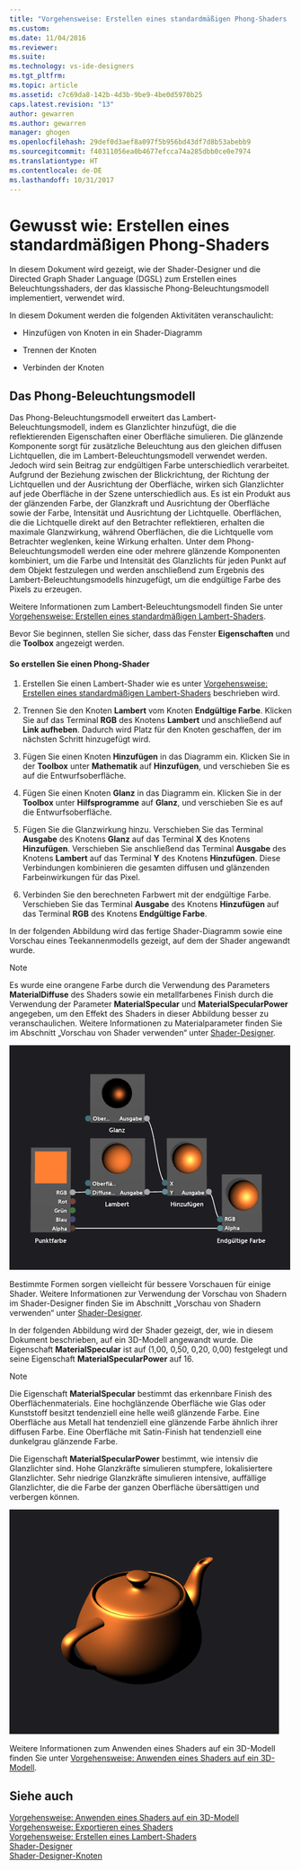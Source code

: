 ```yaml
---
title: "Vorgehensweise: Erstellen eines standardmäßigen Phong-Shaders | Microsoft-Dokumentation"
ms.custom: 
ms.date: 11/04/2016
ms.reviewer: 
ms.suite: 
ms.technology: vs-ide-designers
ms.tgt_pltfrm: 
ms.topic: article
ms.assetid: c7c69da8-142b-4d3b-9be9-4be0d5970b25
caps.latest.revision: "13"
author: gewarren
ms.author: gewarren
manager: ghogen
ms.openlocfilehash: 29def0d3aef8a097f5b956bd43df7d8b53abebb9
ms.sourcegitcommit: f40311056ea0b4677efcca74a285dbb0ce0e7974
ms.translationtype: HT
ms.contentlocale: de-DE
ms.lasthandoff: 10/31/2017
---
```

# <a name="how-to-create-a-basic-phong-shader"></a>Gewusst wie: Erstellen eines standardmäßigen Phong-Shaders
In diesem Dokument wird gezeigt, wie der Shader-Designer und die Directed Graph Shader Language (DGSL) zum Erstellen eines Beleuchtungsshaders, der das klassische Phong-Beleuchtungsmodell implementiert, verwendet wird.  
  
 In diesem Dokument werden die folgenden Aktivitäten veranschaulicht:  
  
-   Hinzufügen von Knoten in ein Shader-Diagramm  
  
-   Trennen der Knoten  
  
-   Verbinden der Knoten  
  
## <a name="the-phong-lighting-model"></a>Das Phong-Beleuchtungsmodell  
 Das Phong-Beleuchtungsmodell erweitert das Lambert-Beleuchtungsmodell, indem es Glanzlichter hinzufügt, die die reflektierenden Eigenschaften einer Oberfläche simulieren. Die glänzende Komponente sorgt für zusätzliche Beleuchtung aus den gleichen diffusen Lichtquellen, die im Lambert-Beleuchtungsmodell verwendet werden. Jedoch wird sein Beitrag zur endgültigen Farbe unterschiedlich verarbeitet. Aufgrund der Beziehung zwischen der Blickrichtung, der Richtung der Lichtquellen und der Ausrichtung der Oberfläche, wirken sich Glanzlichter auf jede Oberfläche in der Szene unterschiedlich aus. Es ist ein Produkt aus der glänzenden Farbe, der Glanzkraft und Ausrichtung der Oberfläche sowie der Farbe, Intensität und Ausrichtung der Lichtquelle. Oberflächen, die die Lichtquelle direkt auf den Betrachter reflektieren, erhalten die maximale Glanzwirkung, während Oberflächen, die die Lichtquelle vom Betrachter weglenken, keine Wirkung erhalten. Unter dem Phong-Beleuchtungsmodell werden eine oder mehrere glänzende Komponenten kombiniert, um die Farbe und Intensität des Glanzlichts für jeden Punkt auf dem Objekt festzulegen und werden anschließend zum Ergebnis des Lambert-Beleuchtungsmodells hinzugefügt, um die endgültige Farbe des Pixels zu erzeugen.  
  
 Weitere Informationen zum Lambert-Beleuchtungsmodell finden Sie unter [Vorgehensweise: Erstellen eines standardmäßigen Lambert-Shaders](../designers/how-to-create-a-basic-lambert-shader.md).  
  
 Bevor Sie beginnen, stellen Sie sicher, dass das Fenster **Eigenschaften** und die **Toolbox** angezeigt werden.  
  
#### <a name="to-create-a-phong-shader"></a>So erstellen Sie einen Phong-Shader  
  
1.  Erstellen Sie einen Lambert-Shader wie es unter [Vorgehensweise: Erstellen eines standardmäßigen Lambert-Shaders](../designers/how-to-create-a-basic-lambert-shader.md) beschrieben wird.  
  
2.  Trennen Sie den Knoten **Lambert** vom Knoten **Endgültige Farbe**. Klicken Sie auf das Terminal **RGB** des Knotens **Lambert** und anschließend auf **Link aufheben**. Dadurch wird Platz für den Knoten geschaffen, der im nächsten Schritt hinzugefügt wird.  
  
3.  Fügen Sie einen Knoten **Hinzufügen** in das Diagramm ein. Klicken Sie in der **Toolbox** unter **Mathematik** auf **Hinzufügen**, und verschieben Sie es auf die Entwurfsoberfläche.  
  
4.  Fügen Sie einen Knoten **Glanz** in das Diagramm ein. Klicken Sie in der **Toolbox** unter **Hilfsprogramme** auf **Glanz**, und verschieben Sie es auf die Entwurfsoberfläche.  
  
5.  Fügen Sie die Glanzwirkung hinzu. Verschieben Sie das Terminal **Ausgabe** des Knotens **Glanz** auf das Terminal **X** des Knotens **Hinzufügen**. Verschieben Sie anschließend das Terminal **Ausgabe** des Knotens **Lambert** auf das Terminal **Y** des Knotens **Hinzufügen**. Diese Verbindungen kombinieren die gesamten diffusen und glänzenden Farbeinwirkungen für das Pixel.  
  
6.  Verbinden Sie den berechneten Farbwert mit der endgültige Farbe. Verschieben Sie das Terminal **Ausgabe** des Knotens **Hinzufügen** auf das Terminal **RGB** des Knotens **Endgültige Farbe**.  
  
 In der folgenden Abbildung wird das fertige Shader-Diagramm sowie eine Vorschau eines Teekannenmodells gezeigt, auf dem der Shader angewandt wurde.  
  
> [!NOTE]
>  Es wurde eine orangene Farbe durch die Verwendung des Parameters **MaterialDiffuse** des Shaders sowie ein metallfarbenes Finish durch die Verwendung der Parameter **MaterialSpecular** und **MaterialSpecularPower** angegeben, um den Effekt des Shaders in dieser Abbildung besser zu veranschaulichen. Weitere Informationen zu Materialparameter finden Sie im Abschnitt „Vorschau von Shader verwenden“ unter [Shader-Designer](../designers/shader-designer.md).  
  
 ![Shader-Diagramm und eine Vorschau seiner Effekte](../designers/media/digit-lighting-graph.png "Digit-Lighting-Graph")  
  
 Bestimmte Formen sorgen vielleicht für bessere Vorschauen für einige Shader. Weitere Informationen zur Verwendung der Vorschau von Shadern im Shader-Designer finden Sie im Abschnitt „Vorschau von Shadern verwenden“ unter [Shader-Designer](../designers/shader-designer.md).  
  
 In der folgenden Abbildung wird der Shader gezeigt, der, wie in diesem Dokument beschrieben, auf ein 3D-Modell angewandt wurde. Die Eigenschaft **MaterialSpecular** ist auf (1,00, 0,50, 0,20, 0,00) festgelegt und seine Eigenschaft **MaterialSpecularPower** auf 16.  
  
> [!NOTE]
>  Die Eigenschaft **MaterialSpecular** bestimmt das erkennbare Finish des Oberflächenmaterials. Eine hochglänzende Oberfläche wie Glas oder Kunststoff besitzt tendenziell eine helle weiß glänzende Farbe. Eine Oberfläche aus Metall hat tendenziell eine glänzende Farbe ähnlich ihrer diffusen Farbe. Eine Oberfläche mit Satin-Finish hat tendenziell eine dunkelgrau glänzende Farbe.  
>   
>  Die Eigenschaft **MaterialSpecularPower** bestimmt, wie intensiv die Glanzlichter sind. Hohe Glanzkräfte simulieren stumpfere, lokalisiertere Glanzlichter. Sehr niedrige Glanzkräfte simulieren intensive, auffällige Glanzlichter, die die Farbe der ganzen Oberfläche übersättigen und verbergen können.  
  
 ![Phong-Beleuchtung in einem Modell](../designers/media/digit-lighting-model.png "Digit-Lighting-Model")  
  
 Weitere Informationen zum Anwenden eines Shaders auf ein 3D-Modell finden Sie unter [Vorgehensweise: Anwenden eines Shaders auf ein 3D-Modell](../designers/how-to-apply-a-shader-to-a-3-d-model.md).  
  
## <a name="see-also"></a>Siehe auch  
 [Vorgehensweise: Anwenden eines Shaders auf ein 3D-Modell](../designers/how-to-apply-a-shader-to-a-3-d-model.md)   
 [Vorgehensweise: Exportieren eines Shaders](../designers/how-to-export-a-shader.md)   
 [Vorgehensweise: Erstellen eines Lambert-Shaders](../designers/how-to-create-a-basic-lambert-shader.md)   
 [Shader-Designer](../designers/shader-designer.md)   
 [Shader-Designer-Knoten](../designers/shader-designer-nodes.md)